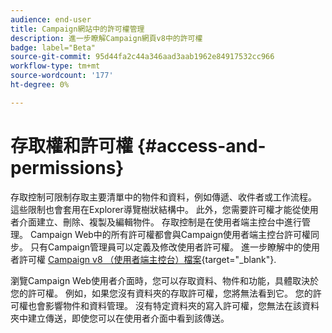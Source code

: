 ```yaml
---
audience: end-user
title: Campaign網站中的許可權管理
description: 進一步瞭解Campaign網頁v8中的許可權
badge: label="Beta"
source-git-commit: 95d44fa2c44a346aad3aab1962e84917532cc966
workflow-type: tm+mt
source-wordcount: '177'
ht-degree: 0%

---
```



# 存取權和許可權 {#access-and-permissions}


存取控制可限制存取主要清單中的物件和資料，例如傳遞、收件者或工作流程。 這些限制也會套用在Explorer導覽樹狀結構中。 此外，您需要許可權才能從使用者介面建立、刪除、複製及編輯物件。 存取控制是在使用者端主控台中進行管理。 Campaign Web中的所有許可權都會與Campaign使用者端主控台許可權同步。 只有Campaign管理員可以定義及修改使用者許可權。 進一步瞭解中的使用者許可權 [Campaign v8 （使用者端主控台）檔案](https://experienceleague.adobe.com/docs/campaign/campaign-v8/admin/permissions/gs-permissions.html){target="_blank"}.

瀏覽Campaign Web使用者介面時，您可以存取資料、物件和功能，具體取決於您的許可權。 例如，如果您沒有資料夾的存取許可權，您將無法看到它。 您的許可權也會影響物件和資料管理。 沒有特定資料夾的寫入許可權，您無法在該資料夾中建立傳送，即使您可以在使用者介面中看到該傳送。

